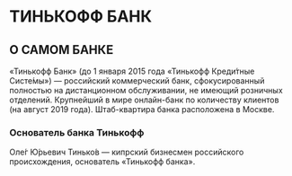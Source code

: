 # ТИНЬКОФФ БАНК

## О САМОМ БАНКЕ

«Тинькофф Банк» (до 1 января 2015 года «Тинькофф Креди́тные Систе́мы») — российский коммерческий банк, сфокусированный полностью на дистанционном обслуживании, не имеющий розничных отделений. Крупнейший в мире онлайн-банк по количеству клиентов (на август 2019 года). Штаб-квартира банка расположена в Москве.

### Основатель банка Тинькофф

Оле́г Ю́рьевич Тинько́в — кипрский бизнесмен российского происхождения, основатель «Тинькофф банка».
